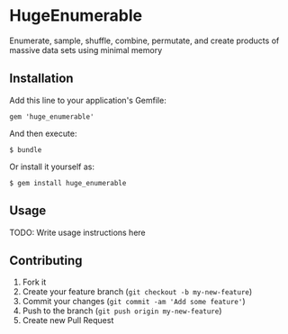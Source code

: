 # HugeEnumerable

Enumerate, sample, shuffle, combine, permutate, and create products of massive data sets using minimal memory

## Installation

Add this line to your application's Gemfile:

    gem 'huge_enumerable'

And then execute:

    $ bundle

Or install it yourself as:

    $ gem install huge_enumerable

## Usage

TODO: Write usage instructions here

## Contributing

1. Fork it
2. Create your feature branch (`git checkout -b my-new-feature`)
3. Commit your changes (`git commit -am 'Add some feature'`)
4. Push to the branch (`git push origin my-new-feature`)
5. Create new Pull Request
